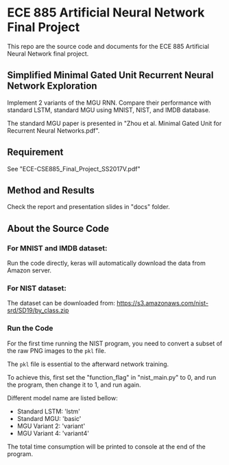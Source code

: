 # ECE 885 Artificial Neural Network Final Project

This repo are the source code and documents for the ECE 885 Artificial Neural Network final project.

## Simplified Minimal Gated Unit Recurrent Neural Network Exploration

Implement 2 variants of the MGU RNN. Compare their performance with standard LSTM, standard MGU using MNIST, NIST, and IMDB database.

The standard MGU paper is presented in "Zhou et al. Minimal Gated Unit for Recurrent Neural Networks.pdf".

## Requirement

See "ECE-CSE885_Final_Project_SS2017V.pdf"

## Method and Results

Check the report and presentation slides in "docs" folder.

## About the Source Code

### For MNIST and IMDB dataset:

Run the code directly, keras will automatically download the data from Amazon server.

### For NIST dataset:

The dataset can be downloaded from: https://s3.amazonaws.com/nist-srd/SD19/by_class.zip

### Run the Code

For the first time running the NIST program, you need to convert a subset of the raw PNG images to the `pkl` file. 

The `pkl` file is essential to the afterward network training.

To achieve this, first set the "function_flag" in "nist_main.py" to 0, and run the program, then change it to 1, and run again.

Different model name are listed bellow:

- Standard LSTM: 'lstm'
- Standard MGU: 'basic'
- MGU Variant 2: 'variant'
- MGU Variant 4: 'variant4'

The total time consumption will be printed to console at the end of the program.



